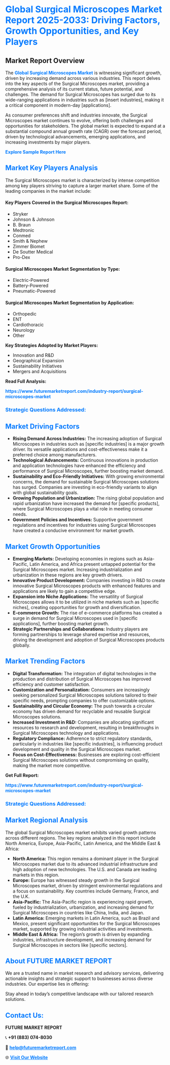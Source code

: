<h1 style="color: #007BFF;">Global Surgical Microscopes Market Report 2025-2033: Driving Factors, Growth Opportunities, and Key Players</h1>

<section id="overview">
<h2>Market Report Overview</h2>
<p>The <a href="https://www.futuremarketreport.com/industry-report/surgical-microscopes-market" style="color: #007BFF; text-decoration: none;"><strong>Global Surgical Microscopes Market</strong></a> is witnessing significant growth, driven by increasing demand across various industries. This report delves into the key aspects of the Surgical Microscopes market, providing a comprehensive analysis of its current status, future potential, and challenges. The demand for Surgical Microscopes has surged due to its wide-ranging applications in industries such as [insert industries], making it a critical component in modern-day [applications].</p>
<p>As consumer preferences shift and industries innovate, the Surgical Microscopes market continues to evolve, offering both challenges and opportunities for stakeholders. The global market is expected to expand at a substantial compound annual growth rate (CAGR) over the forecast period, driven by technological advancements, emerging applications, and increasing investments by major players.</p>
</section>

<section id="overview">
<p><a href="https://www.futuremarketreport.com/request-sample/reportId=35484" style="color: #007BFF; text-decoration: none;"><strong>Explore Sample Report Here</strong></a></p>
</section>

<section id="key-players">
<h2 style="color: #007BFF;">Market Key Players Analysis</h2>
<p>The Surgical Microscopes market is characterized by intense competition among key players striving to capture a larger market share. Some of the leading companies in the market include:</p>
<h4>Key Players Covered in the Surgical Microscopes Report:</h4>
<ul><li>Stryker</li><li>Johnson &amp; Johnson</li><li>B. Braun</li><li>Medtronic</li><li>Conmed</li><li>Smith &amp; Nephew</li><li>Zimmer Biomet</li><li>De Soutter Medical</li><li>Pro-Dex</li></ul>
<h4>Surgical Microscopes Market Segmentation by Type:</h4>
<ul><li>Electric-Powered</li><li>Battery-Powered</li><li>Pneumatic-Powered</li></ul>

<h4>Surgical Microscopes Market Segmentation by Application:</h4>
<ul><li>Orthopedic</li><li>ENT</li><li>Cardiothoracic</li><li>Neurology</li><li>Other</li></ul>
<p><strong>Key Strategies Adopted by Market Players:</strong></p>
<ul>
<li>Innovation and R&D</li>
<li>Geographical Expansion</li>
<li>Sustainability Initiatives</li>
<li>Mergers and Acquisitions</li>
</ul>
</section>

<section>
<p><strong>Read Full Analysis: </strong></p><a href="https://www.futuremarketreport.com/industry-report/surgical-microscopes-market" style="color: #007BFF; text-decoration: none;"><strong>https://www.futuremarketreport.com/industry-report/surgical-microscopes-market</strong></a>
<h3 style="color: #007BFF;">Strategic Questions Addressed:</h3>
</section>

<section id="driving-factors">
<h2 style="color: #007BFF;">Market Driving Factors</h2>
<ul>
<li><strong>Rising Demand Across Industries:</strong> The increasing adoption of Surgical Microscopes in industries such as [specific industries] is a major growth driver. Its versatile applications and cost-effectiveness make it a preferred choice among manufacturers.</li>
<li><strong>Technological Advancements:</strong> Continuous innovations in production and application technologies have enhanced the efficiency and performance of Surgical Microscopes, further boosting market demand.</li>
<li><strong>Sustainability and Eco-Friendly Initiatives:</strong> With growing environmental concerns, the demand for sustainable Surgical Microscopes solutions has surged. Companies are investing in eco-friendly variants to align with global sustainability goals.</li>
<li><strong>Growing Population and Urbanization:</strong> The rising global population and rapid urbanization have increased the demand for [specific products], where Surgical Microscopes plays a vital role in meeting consumer needs.</li>
<li><strong>Government Policies and Incentives:</strong> Supportive government regulations and incentives for industries using Surgical Microscopes have created a conducive environment for market growth.</li>
</ul>
</section>

<section id="growth-opportunities">
<h2 style="color: #007BFF;">Market Growth Opportunities</h2>
<ul>
<li><strong>Emerging Markets:</strong> Developing economies in regions such as Asia-Pacific, Latin America, and Africa present untapped potential for the Surgical Microscopes market. Increasing industrialization and urbanization in these regions are key growth drivers.</li>
<li><strong>Innovative Product Development:</strong> Companies investing in R&D to create innovative Surgical Microscopes products with enhanced features and applications are likely to gain a competitive edge.</li>
<li><strong>Expansion into Niche Applications:</strong> The versatility of Surgical Microscopes allows it to be utilized in niche markets such as [specific niches], creating opportunities for growth and diversification.</li>
<li><strong>E-commerce Growth:</strong> The rise of e-commerce platforms has created a surge in demand for Surgical Microscopes used in [specific applications], further boosting market growth.</li>
<li><strong>Strategic Partnerships and Collaborations:</strong> Industry players are forming partnerships to leverage shared expertise and resources, driving the development and adoption of Surgical Microscopes products globally.</li>
</ul>
</section>

<section id="trending-factors">
<h2 style="color: #007BFF;">Market Trending Factors</h2>
<ul>
<li><strong>Digital Transformation:</strong> The integration of digital technologies in the production and distribution of Surgical Microscopes has improved efficiency and customer satisfaction.</li>
<li><strong>Customization and Personalization:</strong> Consumers are increasingly seeking personalized Surgical Microscopes solutions tailored to their specific needs, prompting companies to offer customizable options.</li>
<li><strong>Sustainability and Circular Economy:</strong> The push towards a circular economy has driven demand for recyclable and reusable Surgical Microscopes solutions.</li>
<li><strong>Increased Investment in R&D:</strong> Companies are allocating significant resources to research and development, resulting in breakthroughs in Surgical Microscopes technology and applications.</li>
<li><strong>Regulatory Compliance:</strong> Adherence to strict regulatory standards, particularly in industries like [specific industries], is influencing product development and quality in the Surgical Microscopes market.</li>
<li><strong>Focus on Cost-Effectiveness:</strong> Businesses are exploring cost-efficient Surgical Microscopes solutions without compromising on quality, making the market more competitive.</li>
</ul>
</section>

<section>
<p><strong>Get Full Report: </strong></p><a href="https://www.futuremarketreport.com/industry-report/surgical-microscopes-market" style="color: #007BFF; text-decoration: none;"><strong>https://www.futuremarketreport.com/industry-report/surgical-microscopes-market</strong></a>
<h3 style="color: #007BFF;">Strategic Questions Addressed:</h3>
</section>


<section id="regional-analysis">
<h2 style="color: #007BFF;">Market Regional Analysis</h2>
<p>The global Surgical Microscopes market exhibits varied growth patterns across different regions. The key regions analyzed in this report include North America, Europe, Asia-Pacific, Latin America, and the Middle East & Africa:</p>
<ul>
<li><strong>North America:</strong> This region remains a dominant player in the Surgical Microscopes market due to its advanced industrial infrastructure and high adoption of new technologies. The U.S. and Canada are leading markets in this region.</li>
<li><strong>Europe:</strong> Europe has witnessed steady growth in the Surgical Microscopes market, driven by stringent environmental regulations and a focus on sustainability. Key countries include Germany, France, and the U.K.</li>
<li><strong>Asia-Pacific:</strong> The Asia-Pacific region is experiencing rapid growth, fueled by industrialization, urbanization, and increasing demand for Surgical Microscopes in countries like China, India, and Japan.</li>
<li><strong>Latin America:</strong> Emerging markets in Latin America, such as Brazil and Mexico, present significant opportunities for the Surgical Microscopes market, supported by growing industrial activities and investments.</li>
<li><strong>Middle East & Africa:</strong> The region’s growth is driven by expanding industries, infrastructure development, and increasing demand for Surgical Microscopes in sectors like [specific sectors].</li>
</ul>
</section>

<footer>
<h2 style="color: #007BFF;">About FUTURE MARKET REPORT</h2>
<p>We are a trusted name in market research and advisory services, delivering actionable insights and strategic support to businesses across diverse industries. Our expertise lies in offering:</p>

<p>Stay ahead in today’s competitive landscape with our tailored research solutions.</p>

<h2 style="color: #007BFF;">Contact Us:</h2>
<p><strong>FUTURE MARKET REPORT</strong></p>
<p>📞 <strong>+91 (883) 074-8030</strong></p>
<p>📧 <strong><a href="mailto:help@futuremarketreport.com" style="color: #007BFF;">help@futuremarketreport.com</a></strong></p>
<p>🌐 <strong><a href="https://www.futuremarketreport.com/" style="color: #007BFF;">Visit Our Website</a></strong></p>
</footer>